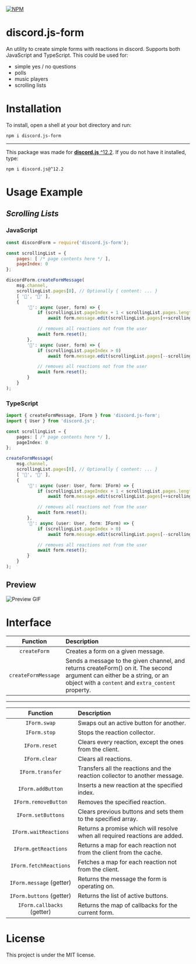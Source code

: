 [![NPM](https://nodei.co/npm/discord.js-form.png)](https://nodei.co/npm/discord.js-form/)

# discord.js-form
An utility to create simple forms with reactions in discord. Supports both JavaScript and TypeScript. This could be used for:
 - simple yes / no questions
 - polls
 - music players
 - scrolling lists

# Installation
To install, open a shell at your bot directory and run:
```
npm i discord.js-form
```
---
This package was made for [**discord.js** ^12.2](https://discord.js.org/#/docs/main/12.2.0/general/welcome). If you do not have it installed, type:
```
npm i discord.js@^12.2
```

# Usage Example
## *Scrolling Lists*

### JavaScript

```javascript
const discordForm = require('discord.js-form');

const scrollingList = {
    pages: [ /* page contents here */ ],
    pageIndex: 0
};

discordForm.createFormMessage(
    msg.channel,
    scrollingList.pages[0], // Optionally { content: ... }
    [ '🔼', '🔽' ],
    {
        '🔽': async (user, form) => {
            if (scrollingList.pageIndex + 1 < scrollingList.pages.length)
                await form.message.edit(scrollingList.pages[++scrollingList.pageIndex]);

            // removes all reactions not from the user
            await form.reset();
        },
        '🔼': async (user, form) => {
            if (scrollingList.pageIndex > 0)
                await form.message.edit(scrollingList.pages[--scrollingList.pageIndex]);

            // removes all reactions not from the user
            await form.reset();
        }
    }
);
```

### TypeScript
```typescript
import { createFormMessage, IForm } from 'discord.js-form';
import { User } from 'discord.js';

const scrollingList = {
    pages: [ /* page contents here */ ],
    pageIndex: 0
};

createFormMessage(
    msg.channel,
    scrollingList.pages[0], // Optionally { content: ... }
    [ '🔼', '🔽' ],
    {
        '🔽': async (user: User, form: IForm) => {
            if (scrollingList.pageIndex + 1 < scrollingList.pages.length)
                await form.message.edit(scrollingList.pages[++scrollingList.pageIndex]);

            // removes all reactions not from the user
            await form.reset();
        },
        '🔼': async (user: User, form: IForm) => {
            if (scrollingList.pageIndex > 0)
                await form.message.edit(scrollingList.pages[--scrollingList.pageIndex]);

            // removes all reactions not from the user
            await form.reset();
        }
    }
);
```

## Preview
![Preview GIF](doc/preview.gif)

# Interface
| Function | Description |
|:--------:|:------------|
| `createForm` | Creates a form on a given message. |
| `createFormMessage` | Sends a message to the given channel, and returns createForm() on it. The second argument can either be a string, or an object with a `content` and `extra_content` property. |
---
| Function | Description |
|:--------:|:------------|
| `IForm.swap` | Swaps out an active button for another. |
| `IForm.stop` | Stops the reaction collector. |
| `IForm.reset` | Clears every reaction, except the ones from the client. |
| `IForm.clear` | Clears all reactions. |
| `IForm.transfer` | Transfers all the reactions and the reaction collector to another message. |
| `IForm.addButton` | Inserts a new reaction at the specified index. |
| `IForm.removeButton` | Removes the specified reaction. |
| `IForm.setButtons` | Clears previous buttons and sets them to the specified array. |
| `IForm.waitReactions` | Returns a promise which will resolve when all required reactions are added. |
| `IForm.getReactions` | Returns a map for each reaction not from the client from the cache. |
| `IForm.fetchReactions` | Fetches a map for each reaction not from the client. |
| `IForm.message` (getter) | Returns the message the form is operating on. |
| `IForm.buttons` (getter) | Returns the list of active buttons. |
| `IForm.callbacks` (getter) | Returns the map of callbacks for the current form. |

# License
This project is under the MIT license.